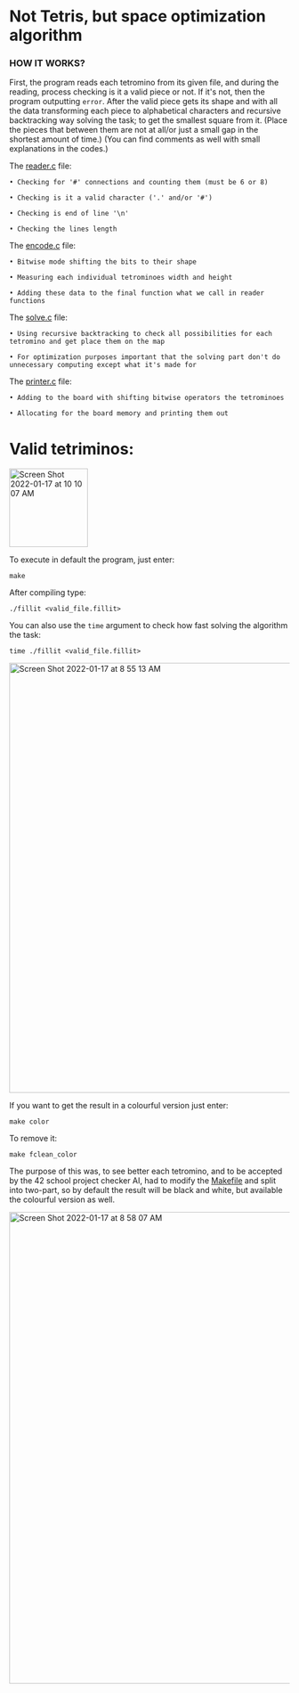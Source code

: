 # Not Tetris, but space optimization algorithm

### HOW IT WORKS?

First, the program reads each tetromino from its given file, and during the reading, process checking is it a valid piece or not.
If it's not, then the program outputting `error`.
After the valid piece gets its shape and with all the data transforming each piece to alphabetical characters and recursive backtracking way solving the task;
to get the smallest square from it. (Place the pieces that between them are not at all/or just a small gap in the shortest amount of time.)
(You can find comments as well with small explanations in the codes.)

The [reader.c](https://github.com/mobahug/fillit_42/blob/main/srcs/fillit/sources/reader.c) file:

    • Checking for '#' connections and counting them (must be 6 or 8)

    • Checking is it a valid character ('.' and/or '#')

    • Checking is end of line '\n'

    • Checking the lines length

The [encode.c](https://github.com/mobahug/fillit_42/blob/main/srcs/fillit/sources/encode.c) file:

    • Bitwise mode shifting the bits to their shape

    • Measuring each individual tetrominoes width and height

    • Adding these data to the final function what we call in reader functions

The [solve.c](https://github.com/mobahug/fillit_42/blob/main/srcs/fillit/sources/solve.c) file:

    • Using recursive backtracking to check all possibilities for each tetromino and get place them on the map

    • For optimization purposes important that the solving part don't do unnecessary computing except what it's made for

The [printer.c](https://github.com/mobahug/fillit_42/blob/main/srcs/fillit/sources/printer.c) file:

    • Adding to the board with shifting bitwise operators the tetrominoes

    • Allocating for the board memory and printing them out


# Valid tetriminos:

<img width="141" alt="Screen Shot 2022-01-17 at 10 10 07 AM" src="https://user-images.githubusercontent.com/83179142/149731628-443d7714-a11b-4d92-8ce3-31abbcde5add.png">

To execute in default the program, just enter:

    make

After compiling type:

    ./fillit <valid_file.fillit>

You can also use the `time` argument to check how fast solving the algorithm the task:

    time ./fillit <valid_file.fillit>

<img width="772" alt="Screen Shot 2022-01-17 at 8 55 13 AM" src="https://user-images.githubusercontent.com/83179142/149721771-b9c0ea7c-7648-452b-bd14-58db48327007.png">

If you want to get the result in a colourful version just enter:

    make color

To remove it:

    make fclean_color

The purpose of this was, to see better each tetromino, and to be accepted by the 42 school project checker AI, had to modify the [Makefile](https://github.com/mobahug/fillit_42/blob/main/srcs/fillit/Makefile) and split into two-part, so by default the result will be black and white, but available the colourful version as well.

<img width="847" alt="Screen Shot 2022-01-17 at 8 58 07 AM" src="https://user-images.githubusercontent.com/83179142/149722069-b00eb82b-247b-4abe-aa11-22858f1859a9.png">
